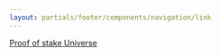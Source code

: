 ```yaml
---
layout: partials/footer/components/navigation/link
---
```


[Proof of stake Universe](/pos-universe)
